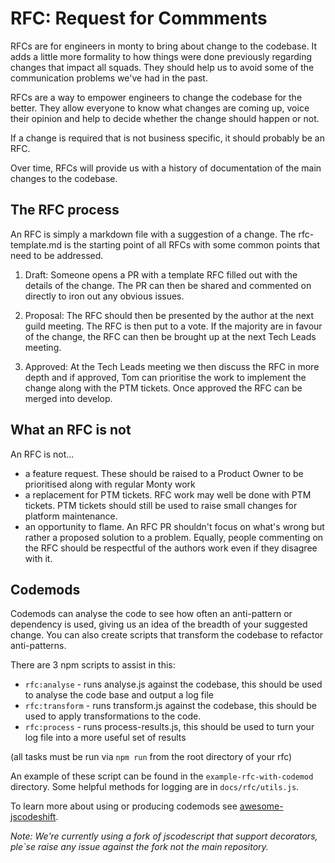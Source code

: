# RFC: Request for Commments

RFCs are for engineers in monty to bring about change to the codebase. It adds a little more
formality to how things were done previously regarding changes that impact all squads.
They should help us to avoid some of the communication problems we've had in the past.

RFCs are a way to empower engineers to change the codebase for the better. They allow everyone
to know what changes are coming up, voice their opinion and help to decide whether the change should
happen or not.

If a change is required that is not business specific, it should probably be an RFC.

Over time, RFCs will provide us with a history of documentation of the main changes to the codebase.

## The RFC process

An RFC is simply a markdown file with a suggestion of a change. The rfc-template.md
is the starting point of all RFCs with some common points that need to be addressed.

1. Draft: Someone opens a PR with a template RFC filled out with the details of the change. The PR can then be shared and commented on directly to iron out any obvious issues.

2. Proposal: The RFC should then be presented by the author at the next guild meeting. The RFC is then put to a vote. If the majority are in favour of the change, the RFC can then be brought up at the next Tech Leads meeting.

3. Approved: At the Tech Leads meeting we then discuss the RFC in more depth and if approved, Tom can prioritise the work to implement the change along with the PTM tickets. Once approved the RFC can be merged into develop.

## What an RFC is not

An RFC is not...

- a feature request. These should be raised to a Product Owner to be prioritised along with regular Monty work
- a replacement for PTM tickets. RFC work may well be done with PTM tickets. PTM tickets should still be used to raise small changes for platform maintenance.
- an opportunity to flame. An RFC PR shouldn't focus on what's wrong but rather a proposed solution to a problem.
Equally, people commenting on the RFC should be respectful of the authors work even if they disagree with it.

## Codemods

Codemods can analyse the code to see how often an anti-pattern or dependency is used, giving us an idea of the breadth of your suggested change. You can also create scripts that transform the codebase to refactor anti-patterns.

There are 3 npm scripts to assist in this:

- `rfc:analyse` - runs analyse.js against the codebase, this should be used to analyse the code base and output a log file
- `rfc:transform` - runs transform.js against the codebase, this should be used to apply transformations to the code.
- `rfc:process` - runs process-results.js, this should be used to turn your log file into a more useful set of results

(all tasks must be run via `npm run` from the root directory of your rfc)

An example of these script can be found in the `example-rfc-with-codemod` directory.
Some helpful methods for logging are in `docs/rfc/utils.js`.

To learn more about using or producing codemods see [awesome-jscodeshift](https://github.com/sejoker/awesome-jscodeshift).

*Note: We're currently using a fork of jscodescript that support decorators, ple`se raise any issue against the fork not the main repository.*
